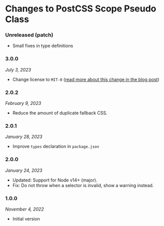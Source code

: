 # Changes to PostCSS Scope Pseudo Class

### Unreleased (patch)

- Small fixes in type definitions

### 3.0.0

_July 3, 2023_

- Change license to `MIT-0` ([read more about this change in the blog post](https://preset-env.cssdb.org/blog/license-change/))

### 2.0.2

_February 9, 2023_

- Reduce the amount of duplicate fallback CSS.

### 2.0.1

_January 28, 2023_

- Improve `types` declaration in `package.json`

### 2.0.0

_January 24, 2023_

- Updated: Support for Node v14+ (major).
- Fix: Do not throw when a selector is invalid, show a warning instead.

### 1.0.0

_November 4, 2022_

- Initial version
